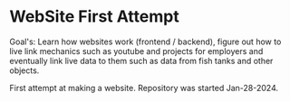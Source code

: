 # WebSite First Attempt
Goal's: Learn how websites work (frontend / backend), figure out how to live link mechanics such as youtube and projects for employers and eventually link live data to them such as data from fish tanks and other objects.

First attempt at making a website. Repository was started Jan-28-2024.
